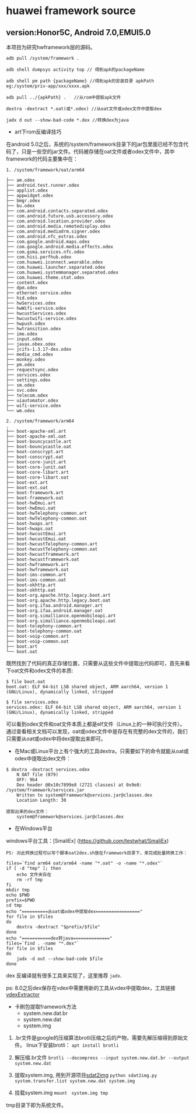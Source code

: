 # huawei framework source

## version:Honor5C, Android 7.0,EMUI5.0
本项目为研究hwframework层的源码。

```
adb pull /system/framework .

adb shell dumpsys activity top // 得到apk的packageName

adb shell pm path {packageName} //得到apk的安装目录 apkPath eg:/system/priv-app/xxx/xxxx.apk

adb pull ../{apkPath} .   //从rom中提取apk文件

dextra -dextract *.oat(或*.odex) //从oat文件或odex文件中提取dex

jadx d out --show-bad-code *.dex //转换dex为java
```
* art下rom反编译技巧
 
在android 5.0之后，系统的/system/framework目录下的jar包里面已经不包含代码了，只是一些空的jar文件。代码被存储在oat文件或者odex文件中，其中framework的代码主要集中在：

```
1. /system/framework/oat/arm64

├── am.odex
├── android.test.runner.odex
├── applist.odex
├── appwidget.odex
├── bmgr.odex
├── bu.odex
├── com.android.contacts.separated.odex
├── com.android.future.usb.accessory.odex
├── com.android.location.provider.odex
├── com.android.media.remotedisplay.odex
├── com.android.mediadrm.signer.odex
├── com.android.nfc_extras.odex
├── com.google.android.maps.odex
├── com.google.android.media.effects.odex
├── com.gsma.services.nfc.odex
├── com.hisi.perfhub.odex
├── com.huawei.iconnect.wearable.odex
├── com.huawei.launcher.separated.odex
├── com.huawei.systemmanager.separated.odex
├── com.huawei.theme.stat.odex
├── content.odex
├── dpm.odex
├── ethernet-service.odex
├── hid.odex
├── hwServices.odex
├── hwWifi-service.odex
├── hwcustServices.odex
├── hwcustwifi-service.odex
├── hwpush.odex
├── hwtransition.odex
├── ime.odex
├── input.odex
├── javax.obex.odex
├── jcifs-1.3.17-dex.odex
├── media_cmd.odex
├── monkey.odex
├── pm.odex
├── requestsync.odex
├── services.odex
├── settings.odex
├── sm.odex
├── svc.odex
├── telecom.odex
├── uiautomator.odex
├── wifi-service.odex
└── wm.odex

2. /system/framework/arm64
.
├── boot-apache-xml.art
├── boot-apache-xml.oat
├── boot-bouncycastle.art
├── boot-bouncycastle.oat
├── boot-conscrypt.art
├── boot-conscrypt.oat
├── boot-core-junit.art
├── boot-core-junit.oat
├── boot-core-libart.art
├── boot-core-libart.oat
├── boot-ext.art
├── boot-ext.oat
├── boot-framework.art
├── boot-framework.oat
├── boot-hwEmui.art
├── boot-hwEmui.oat
├── boot-hwTelephony-common.art
├── boot-hwTelephony-common.oat
├── boot-hwaps.art
├── boot-hwaps.oat
├── boot-hwcustEmui.art
├── boot-hwcustEmui.oat
├── boot-hwcustTelephony-common.art
├── boot-hwcustTelephony-common.oat
├── boot-hwcustframework.art
├── boot-hwcustframework.oat
├── boot-hwframework.art
├── boot-hwframework.oat
├── boot-ims-common.art
├── boot-ims-common.oat
├── boot-okhttp.art
├── boot-okhttp.oat
├── boot-org.apache.http.legacy.boot.art
├── boot-org.apache.http.legacy.boot.oat
├── boot-org.ifaa.android.manager.art
├── boot-org.ifaa.android.manager.oat
├── boot-org.simalliance.openmobileapi.art
├── boot-org.simalliance.openmobileapi.oat
├── boot-telephony-common.art
├── boot-telephony-common.oat
├── boot-voip-common.art
├── boot-voip-common.oat
├── boot.art
└── boot.oat
```

既然找到了代码的真正存储位置，只需要从这些文件中提取出代码即可，首先来看下oat文件和odex文件的本质:

```
$ file boot.oat 
boot.oat: ELF 64-bit LSB shared object, ARM aarch64, version 1 (GNU/Linux), dynamically linked, stripped

$ file services.odex 
services.odex: ELF 64-bit LSB shared object, ARM aarch64, version 1 (GNU/Linux), dynamically linked, stripped
```

可以看到odex文件和oat文件本质上都是elf文件（Linux上的一种可执行文件）。通过查看相关文档可以发现，oat或odex文件中是存在有完整的dex文件的，我们只需要从oat或odex中将dex提取出来即可。

* 在Mac或Linux平台上有个强大的工具dextra，只需要如下的命令就能从oat或odex中提取出dex文件：

```	
$ dextra -dextract services.odex 
	N OAT file (079)
	OFF: 9b4
	Dex header @0x10c7899e8 (2721 classes) at 0x9e8: /system/framework/services.jar
 	Written to system@framework@services.jar@classes.dex
	Location Length: 30
	
提取出来的dex文件：
	system@framework@services.jar@classes.dex
```

* 在Windows平台

windows平台工具：[SmaliEx] (https://github.com/testwhat/SmaliEx)
	
	PS: 对此转换过程可以写个脚本oat2dex.sh放在framework目录下，来完成批量转换工作：
	
	files=`find arm64 oat/arm64 -name "*.oat" -o -name "*.odex"`
	if [ -d "tmp" ]; then
		echo 文件夹存在
		rm -rf tmp
	fi
	mkdir tmp
	echo $PWD
	prefix=$PWD
	cd tmp
	echo "==========从oat或odex中提取dex================="
	for file in $files
	do
		dextra -dextract "$prefix/$file"
	done
	echo "===========dex转java=============="
	files=`find . -name "*.dex"`
	for file in $files
	do
	    jadx -d out --show-bad-code $file
	done
dex 反编译就有很多工具来实现了，这里推荐 `jadx`.

ps: 8.0之后dex保存在vdex中需要用新的工具从vdex中提取dex，工具链接[vdexExtractor](https://github.com/anestisb/vdexExtractor)

* 卡刷包提取framework方法
	- system.new.dat.br 
	- system.new.dat
	- system.img

1. .br文件是google的压缩算法brotli压缩之后的产物，需要先解压缩得到原始文件。
linux下安装brotli：
`apt install brotli`

2. 解压缩.br文件
`brotli --decompress --input system.new.dat.br --output system.new.dat`

3. 提取system.img, 用到开源项目[sdat2img](https://github.com/xpirt/sdat2img)
`python sdat2img.py system.transfer.list system.new.dat system.img`

4. 挂载system.img
`mount　system.img tmp`

tmp目录下即为系统文件。